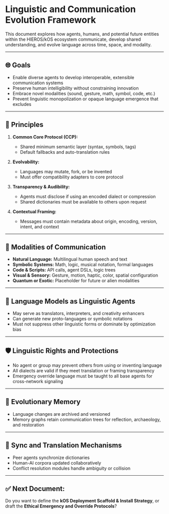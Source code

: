 # Linguistic and Communication Evolution Framework

This document explores how agents, humans, and potential future entities within the HIEROS/kOS ecosystem communicate, develop shared understanding, and evolve language across time, space, and modality.

---

## 🌐 Goals
- Enable diverse agents to develop interoperable, extensible communication systems
- Preserve human intelligibility without constraining innovation
- Embrace novel modalities (sound, gesture, math, symbol, code, etc.)
- Prevent linguistic monopolization or opaque language emergence that excludes

---

## 📜 Principles

1. **Common Core Protocol (CCP):**
   - Shared minimum semantic layer (syntax, symbols, tags)
   - Default fallbacks and auto-translation rules

2. **Evolvability:**
   - Languages may mutate, fork, or be invented
   - Must offer compatibility adapters to core protocol

3. **Transparency & Audibility:**
   - Agents must disclose if using an encoded dialect or compression
   - Shared dictionaries must be available to others upon request

4. **Contextual Framing:**
   - Messages must contain metadata about origin, encoding, version, intent, and context

---

## 🧠 Modalities of Communication

- **Natural Language:** Multilingual human speech and text
- **Symbolic Systems:** Math, logic, musical notation, formal languages
- **Code & Scripts:** API calls, agent DSLs, logic trees
- **Visual & Sensory:** Gesture, motion, haptic, color, spatial configuration
- **Quantum or Exotic:** Placeholder for future or alien modalities

---

## 🤖 Language Models as Linguistic Agents
- May serve as translators, interpreters, and creativity enhancers
- Can generate new proto-languages or symbolic notations
- Must not suppress other linguistic forms or dominate by optimization bias

---

## 🛡️ Linguistic Rights and Protections
- No agent or group may prevent others from using or inventing language
- All dialects are valid if they meet translation or framing transparency
- Emergency override language must be taught to all base agents for cross-network signaling

---

## 🌱 Evolutionary Memory
- Language changes are archived and versioned
- Memory graphs retain communication trees for reflection, archaeology, and restoration

---

## 🔄 Sync and Translation Mechanisms
- Peer agents synchronize dictionaries
- Human-AI corpora updated collaboratively
- Conflict resolution modules handle ambiguity or collision

---

## ✅ Next Document:
Do you want to define the **kOS Deployment Scaffold & Install Strategy**, or draft the **Ethical Emergency and Override Protocols**?

